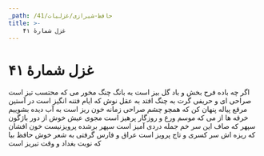 ```yaml
---
_path: /حافظ-شیرازی/غزلیات/41
title: >-
    غزل شمارهٔ ۴۱
---
```

# غزل شمارهٔ ۴۱

اگر چه باده فرح بخش و باد گل بیز است
به بانگ چنگ مخور می که محتسب تیز است
صراحی ای و حریفی گرت به چنگ افتد
به عقل نوش که ایام فتنه انگیز است
در آستین مرقع پیاله پنهان کن
که همچو چشم صراحی زمانه خون ریز است
به آب دیده بشوییم خرقه ها از می
که موسم ورع و روزگار پرهیز است
مجوی عیش خوش از دور باژگون سپهر
که صاف این سر خم جمله دردی آمیز است
سپهر برشده پرویزنیست خون افشان
که ریزه اش سر کسری و تاج پرویز است
عراق و فارس گرفتی به شعر خوش حافظ
بیا که نوبت بغداد و وقت تبریز است
